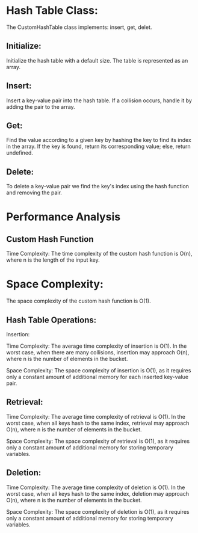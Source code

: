 # Hash Table Class:

The CustomHashTable class implements:
 insert, 
 get, 
 delet. 
 
## Initialize: 
Initialize the hash table with a default size. 
The table is represented as an array.

## Insert: 
Insert a key-value pair into the hash table. 
If a collision occurs, handle it by adding the pair to the array.

## Get: 
Find the value according to a given key by hashing the key to find its index 
in the array. 
If the key is found, return its corresponding value; else, return undefined.

## Delete: 
To delete a key-value pair we find the key's index using the hash function and 
removing the pair. 

# Performance Analysis

## Custom Hash Function

Time Complexity: 
The time complexity of the custom hash function is O(n), where n is the length 
of the input key. 

# Space Complexity: 
The space complexity of the custom hash function is O(1).

## Hash Table Operations:

Insertion:

Time Complexity: 
The average time complexity of insertion is O(1). 
In the worst case, when there are many collisions, insertion may approach O(n), 
where n is the number of elements in the bucket.

Space Complexity: 
The space complexity of insertion is O(1), as it requires only a constant amount 
of additional memory for each inserted key-value pair.

## Retrieval:

Time Complexity: 
The average time complexity of retrieval is O(1). 
In the worst case, when all keys hash to the same index, retrieval may approach 
O(n), where n is the number of elements in the bucket.

Space Complexity: The space complexity of retrieval is O(1), as it requires only 
a constant amount of additional memory for storing temporary variables.

## Deletion:

Time Complexity: 
The average time complexity of deletion is O(1). 
In the worst case, when all keys hash to the same index, deletion may approach 
O(n), where n is the number of elements in the bucket.

Space Complexity: The space complexity of deletion is O(1), as it requires only 
a constant amount of additional memory for storing temporary variables.
